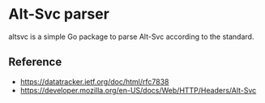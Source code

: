 # Alt-Svc parser

altsvc is a simple Go package to parse Alt-Svc according to the standard.

## Reference

- https://datatracker.ietf.org/doc/html/rfc7838
- https://developer.mozilla.org/en-US/docs/Web/HTTP/Headers/Alt-Svc
